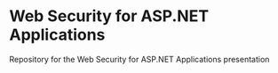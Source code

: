 # Web Security for ASP.NET Applications
Repository for the Web Security for ASP.NET Applications presentation

